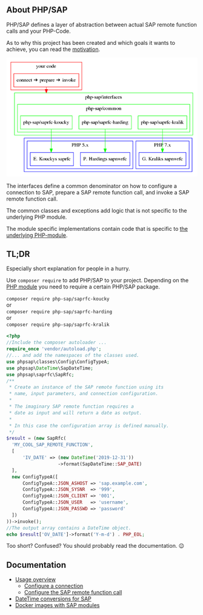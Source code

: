 ## About PHP/SAP

PHP/SAP defines a layer of abstraction between actual SAP remote function calls
and your PHP-Code.

As to why this project has been created and which goals it
wants to achieve, you can read the [motivation](motivation).

![PHP/SAP](res/php-sap.png)

The interfaces define a common denominator on how to configure a
connection to SAP, prepare a SAP remote function call, and invoke a SAP remote
function call.

The common classes and exceptions add logic that is not specific to
the underlying PHP module.

The module specific implementations contain code that is specific to [the
underlying PHP-module](php-modules).

## TL;DR

Especially short explanation for people in a hurry.

Use `composer require` to add PHP/SAP to your project. Depending on the
[PHP module](php-modules) you need to require a certain PHP/SAP package.
 
`composer require php-sap/saprfc-koucky`   
or   
`composer require php-sap/saprfc-harding`   
or   
`composer require php-sap/saprfc-kralik`

```php
<?php
//Include the composer autoloader ...
require_once 'vendor/autoload.php';
//... and add the namespaces of the classes used.
use phpsap\classes\Config\ConfigTypeA;
use phpsap\DateTime\SapDateTime;
use phpsap\saprfc\SapRfc;
/**
 * Create an instance of the SAP remote function using its
 * name, input parameters, and connection configuration.
 *
 * The imaginary SAP remote function requires a
 * date as input and will return a date as output.
 *
 * In this case the configuration array is defined manually.
 */
$result = (new SapRfc(
  'MY_COOL_SAP_REMOTE_FUNCTION',
  [
      'IV_DATE' => (new DateTime('2019-12-31'))
                   ->format(SapDateTime::SAP_DATE)
  ],
  new ConfigTypeA([
      ConfigTypeA::JSON_ASHOST => 'sap.example.com',
      ConfigTypeA::JSON_SYSNR  => '999',
      ConfigTypeA::JSON_CLIENT => '001',
      ConfigTypeA::JSON_USER   => 'username',
      ConfigTypeA::JSON_PASSWD => 'password'
  ])
))->invoke();
//The output array contains a DateTime object.
echo $result['OV_DATE']->format('Y-m-d') . PHP_EOL;
```

Too short? Confused? You should probably read the documentation. 😉

## Documentation

* [Usage overview](usage)
    - [Configure a connection](saprfc-config)
    - [Configure the SAP remote function call](saprfc-function)
* [DateTime conversions for SAP](datetime)
* [Docker images with SAP modules](docker)

[koucky]: http://saprfc.sourceforge.net/ "SAPRFC extension module for PHP"
[harding]: https://github.com/piersharding/php-sapnwrfc "SAP RFC Connector using the SAP NW RFC SDK for PHP"
[kralik]: https://github.com/gkralik/php7-sapnwrfc "SAP NW RFC SDK extension for PHP7"
